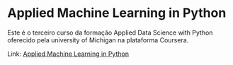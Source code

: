 # Applied Machine Learning in Python

Este é o terceiro curso da formação Applied Data Science with Python oferecido pela university of Michigan na plataforma Coursera.

Link: <a href="https://www.coursera.org/learn/python-machine-learning">Applied Machine Learning in Python</a>
